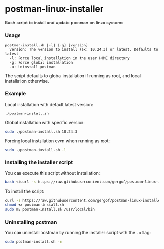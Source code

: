 # postman-linux-installer
Bash script to install and update postman on linux systems

### Usage

```
postman-install.sh [-l] [-g] [version]
  version: The version to install (ex: 10.24.3) or latest. Defaults to latest
  -l: Force local installation in the user HOME directory
  -g: Force global installation
  -u: Uninstall postman
```

The script defaults to global installation if running as root, and local installation otherwise.

### Example

Local installation with default latest version:

```bash
./postman-install.sh
```

Global installation with specific version:

```bash
sudo ./postman-install.sh 10.24.3
```

Forcing local installation even when running as root:

```bash
sudo ./postman-install.sh -l
```

### Installing the installer script

You can execute this script without installation:

```bash
bash <(curl -s https://raw.githubusercontent.com/gergof/postman-linux-installer/master/postman-install.sh)
```

To install the script:

```bash
curl -s https://raw.githubusercontent.com/gergof/postman-linux-installer/master/postman-install.sh -o postman-install.sh
chmod +x postman-install.sh
sudo mv postman-install.sh /usr/local/bin
```

### Uninstalling postman

You can uninstall postman by running the installer script with the `-u` flag:

```bash
sudo postman-install.sh -u
```
